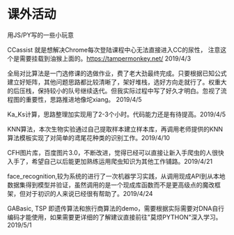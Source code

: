 # 课外活动

用JS/PY写的一些小玩意

CCassist 就是想解决Chrome每次登陆课程中心无法直接进入CC的尿性，
注意这个是需要挂载到油猴上面的。https://tampermonkey.net/ 2019/4/3

全局对比算法是一门选修课的选做作业，费了老大劲最终完成。只要根据已知公式建立好矩阵，其他问题思路都比较清晰了，架好堆栈，选好方向走就行了。权重大的后压栈，保持较小的队号继续迭代。但我实际过程中写了好久才明白。忽视了流程图的重要性，思路推进地像坨xiang。 2019/4/5

Ka_Ks计算，思路整理加实现用了2-3个小时。代码能力还是有待提高。2019/4/5

KNN算法，本次生物实验通过自己提取样本建立样本库，再调用老师提供的KNN算法模板实现了对简单的鸢尾花种类的识别工作。2019/4/10

CFH图片库，百度图片3.0，不断改进，觉得已经可以直接让新入手爬虫的人很快入手了，希望自己以后能更加熟练运用爬虫知识为其他工作铺路。2019/4/21

face_recognition,较为系统的进行了一次机器学习实践，从调用现成API到从本地数据集得到模型并验证，虽然调用的是一个现成库函数而不是更高级点的魔改框架，但对于初识的人来说已经很有帮助了。2019/4/24

GABasic, TSP 即遗传算法和旅行商算法的demo，需要根据实际需要对DNA自行编码才能使用，如果需要更详细的了解建议直接前往"莫烦PYTHON"深入学习。 2019/5/1
